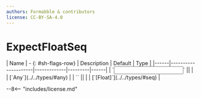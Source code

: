 ```yaml
---
authors: Formabble & contributors
license: CC-BY-SA-4.0
---
```



# ExpectFloatSeq

<div class="sh-parameters" markdown="1">
| Name | - {: #sh-flags-row} | Description | Default | Type |
|------|---------------------|-------------|---------|------|
| `<input>` || | | [`Any`](../../types/#any) |
| `<output>` || | | [`[Float]`](../../types/#seq) |

</div>



--8<-- "includes/license.md"

